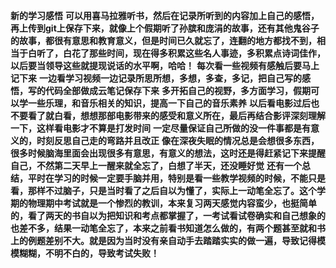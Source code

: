 **新的学习感悟**
**可以用喜马拉雅听书，然后在记录所听到的内容加上自己的感悟，再上传到git上保存下来，就像上个假期听了孙膑和庞涓的故事，还有其他鬼谷子的故事，都很有意思和教育意义，但是时间已久就忘了，连翻的地方都找不到，相当于白听了，白花了那些时间，现在得多积累这些名人事迹，多积累点诗词佳作，以后要当领导这些就提现说话的水平啊，哈哈！**
**每次看一些视频有感触后要马上记下来**
**一边看学习视频一边记录所思所想，多想，多查，多记，把自己写的感悟，写的代码全部做成云笔记保存下来**
**多开拓自己的视野，多方面学习，假期可以学一些乐理，和音乐相关的知识，提高一下自己的音乐素养**
**以后看电影过后也不要看了就白看，想想那部电影带来的感受和意义所在，最后再结合影评深刻理解一下，这样看电影才不算是打发时间**
**一定尽量保证自己所做的没一件事都是有意义的，时刻反思自己走的弯路并且改正**
**像在深夜失眠的情况总是会想很多东西，很多时候脑海里面会出现很多有意思，有意义的想法，这时还是得赶紧记下来提醒自己，不然第二天早上一醒来就全忘了，白想了半天，还没睡好觉**
**还有一个总结，平时在学习的时候一定要手脑并用，特别是看一些教学视频的时候，不能只是看，那样不过脑子，只是当时看了之后自以为懂了，实际上一动笔全忘了。这个学期的物理期中考试就是一个惨烈的教训，本来复习两天感觉内容蛮少，也挺简单的，看了两天的书自以为把知识和考点都掌握了，一考试看试卷确实和自己想象的也差不多，结果一动笔全忘了，本来之前看书知道怎么做的，有两个题甚至就和书上的例题差别不大。就是因为当时没有亲自动手去踏踏实实的做一遍，导致记得模模糊糊，不明不白的，导致考试失败！**